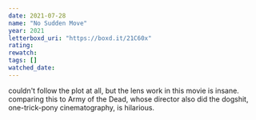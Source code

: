 ```yaml
---
date: 2021-07-28
name: "No Sudden Move"
year: 2021
letterboxd_uri: "https://boxd.it/21C60x"
rating: 
rewatch: 
tags: []
watched_date: 
---
```


couldn't follow the plot at all, but the lens work in this movie is insane. comparing this to Army of the Dead, whose director also did the dogshit, one-trick-pony cinematography, is hilarious.
